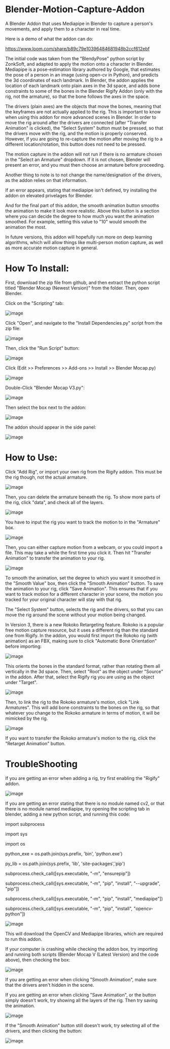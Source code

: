 # Blender-Motion-Capture-Addon
A Blender Addon that uses Mediapipe in Blender to capture a person's movements, and apply them to a character in real time.

Here is a demo of what the addon can do:

https://www.loom.com/share/b89c79e10396484681948b2ccf612ebf

The initial code was taken from the "BlendyPose" python script by ZonkSoft, and adapted to apply the motion onto a character in Blender. Mediapipe is a pose-estimation library authored by Google, that estimates the pose of a person in an image (using open-cv in Python), and predicts the 3d coordinates of each landmark. In Blender, the addon applies the location of each landmark onto plain axes in the 3d space, and adds bone constraints to some of the bones in the Blender Rigify Addon (only with the rig, not the armature), so that the bone follows the axes in the space.

The drivers (plain axes) are the objects that move the bones, meaning that the keyframes are not actually applied to the rig. This is important to know when using this addon for more advanced scenes in Blender. In order to move the rig around after the drivers are connected (after "Transfer Animation" is clicked), the "Select System" button must be pressed, so that the drivers move with the rig, and the motion is properly conserved. However, if you are going to re-capture the motion after moving the rig to a different location/rotation, this button does not need to be pressed.

The motion capture in the addon will not run if there is no armature chosen in the "Select an Armature" dropdown. If it is not chosen, Blender will present an error, and you must then choose an armature before proceeding.

Another thing to note is to not change the name/designation of the drivers, as the addon relies on that information.

If an error appears, stating that mediapipe isn't defined, try installing the addon on elevated privelages for Blender.

And for the final part of this addon, the smooth animation button smooths the animation to make it look more realistic. Above this button is a section where you can decide the degree to how much you want the animation smoothed. For example, setting this value to "10" would smooth the animation the most.

In future versions, this addon will hopefully run more on deep learning algorithms, which will allow things like multi-person motion capture, as well as more accurate motion capture in general.



# How To Install:

First, download the zip file from github, and then extract the python script titled "Blender Mocap (Newest Version)" from the folder. Then, open Blender.

Click on the "Scripting" tab:

![image](https://github.com/Daniel-W-Blender-Python/Blender-Motion-Capture-Addon/assets/142774885/ee35af04-7e91-44cd-9b60-7e21831b6e30)

Click "Open", and navigate to the "Install Dependencies.py" script from the zip file:

![image](https://github.com/Daniel-W-Blender-Python/Blender-Motion-Capture-Addon/assets/142774885/7356a715-0330-4853-9d1d-e65142ae7566)

Then, click the "Run Script" button:

![image](https://github.com/Daniel-W-Blender-Python/Blender-Motion-Capture-Addon/assets/142774885/2fbd2085-5228-4b7f-824b-3b57346ffeb4)

Click (Edit >> Preferences >> Add-ons >> Install >> Blender Mocap.py)

![image](https://github.com/Daniel-W-Blender-Python/Blender-Motion-Capture-Addon/assets/142774885/402f7c6c-0338-415b-ad79-09208cda66fa)

Double-Click "Blender Mocap V3.py":

![image](https://github.com/Daniel-W-Blender-Python/Blender-Motion-Capture-Addon/assets/142774885/d5083034-4d73-4c1c-9379-0bc2798ca9db)

Then select the box next to the addon:

![image](https://github.com/Daniel-W-Blender-Python/Blender-Motion-Capture-Addon/assets/142774885/2b85fb17-ac42-451c-b1b1-9f63dc69654f)

The addon should appear in the side panel:

![image](https://github.com/Daniel-W-Blender-Python/Blender-Motion-Capture-Addon/assets/142774885/2331ab57-136c-4112-aa12-fa8304c70c6f)



# How to Use:

Click "Add Rig", or import your own rig from the Rigify addon. This must be the rig though, not the actual armature.

![image](https://github.com/Daniel-W-Blender-Python/Blender-Motion-Capture-Addon/assets/142774885/5272a9e2-7486-44bf-bc85-1a613c4f6a13)

Then, you can delete the armature beneath the rig. To show more parts of the rig, click "data", and check all of the layers.

![image](https://github.com/Daniel-W-Blender-Python/Blender-Motion-Capture-Addon/assets/142774885/176ac437-ea9d-45bd-83d1-43d29944b649)

You have to input the rig you want to track the motion to in the "Armature" box.

![image](https://github.com/Daniel-W-Blender-Python/Blender-Motion-Capture-Addon/assets/142774885/2e4ca3ba-2b93-4a6a-9b56-4680209b3643)

Then, you can either capture motion from a webcam, or you could import a file. This may take a while the first time you click it. Then hit "Transfer Animation" to transfer the animation to your rig.

![image](https://github.com/Daniel-W-Blender-Python/Blender-Motion-Capture-Addon/assets/142774885/060a6084-ab0f-4b1b-9baf-acdf279f3516)

To smooth the animation, set the degree to which you want it smoothed in the "Smooth Value" box, then click the "Smooth Animation" button. To save the animation to your rig, click "Save Animation". This ensures that if you want to track motion for a different character in your scene, the motion you tracked for your original character will stay with that rig.

The "Select System" button, selects the rig and the drivers, so that you can move the rig around the scene without your motion being changed.

In Version 3, there is a new Rokoko Retargeting feature. Rokoko is a popular free motion capture resource, but it uses a different rig than the standard one from Rigify. In the addon, you would first import the Rokoko rig (with animation) as an FBX, making sure to click "Automatic Bone Orientation" before importing:

![image](https://github.com/Daniel-W-Blender-Python/Blender-Motion-Capture-Addon/assets/142774885/2e576c2b-e1bf-4bd5-a919-637ba0cbbc0f)

This orients the bones in the standard format, rather than rotating them all vertically in the 3d space. Then, select "Root" as the object under "Source" in the addon. After that, select the Rigify rig you are using as the object under "Target".

![image](https://github.com/Daniel-W-Blender-Python/Blender-Motion-Capture-Addon/assets/142774885/5c8463e5-6b90-4d07-bbc0-8e0d4a338234)

Then, to link the rig to the Rokoko armature's motion, click "Link Armatures". This will add bone constraints to the bones on the rig, so that whatever you change to the Rokoko armature in terms of motion, it will be mimicked by the rig.

![image](https://github.com/Daniel-W-Blender-Python/Blender-Motion-Capture-Addon/assets/142774885/4cbeb298-193e-4599-a666-65aafa7fea1c)

If you want to transfer the Rokoko armature's motion to the rig, click the "Retarget Animation" button.



# TroubleShooting

If you are getting an error when adding a rig, try first enabling the "Rigify" addon.

![image](https://github.com/Daniel-W-Blender-Python/Blender-Motion-Capture-Addon/assets/142774885/749dbf6a-9db2-44e8-8503-23d18329d34a)

If you are getting an error stating that there is no module named cv2, or that there is no module named mediapipe, try opening the scripting tab in blender, adding a new python script, and running this code:

import subprocess

import sys

import os

python_exe = os.path.join(sys.prefix, 'bin', 'python.exe')

py_lib = os.path.join(sys.prefix, 'lib', 'site-packages','pip')

subprocess.check_call([sys.executable, "-m", "ensurepip"])

subprocess.check_call([sys.executable, "-m", "pip", "install", "--upgrade", "pip"])

subprocess.check_call([sys.executable, "-m", "pip", "install", "mediapipe"])

subprocess.check_call([sys.executable, "-m", "pip", "install", "opencv-python"])

![image](https://github.com/Daniel-W-Blender-Python/Blender-Motion-Capture-Addon/assets/142774885/2fbd2085-5228-4b7f-824b-3b57346ffeb4)

This will download the OpenCV and Mediapipe libraries, which are required to run this addon.

If your computer is crashing while checking the addon box, try importing and running both scripts (Blender Mocap V (Latest Version) and the code above), then checking the box:

![image](https://github.com/Daniel-W-Blender-Python/Blender-Motion-Capture-Addon/assets/142774885/664018bc-86be-46b1-9c04-b13cece1b2df)

If you are getting an error when clicking "Smooth Animation", make sure that the drivers aren't hidden in the scene.

If you are getting an error when clicking "Save Animation", or the button simply doesn't work, try showing all the layers of the rig. Then try saving the animation.

![image](https://github.com/Daniel-W-Blender-Python/Blender-Motion-Capture-Addon/assets/142774885/641b108a-2a4e-46a5-b95c-22ee053fee17)

If the "Smooth Animation" button still doesn't work, try selecting all of the drivers, and then clicking the button:

![image](https://github.com/Daniel-W-Blender-Python/Blender-Motion-Capture-Addon/assets/142774885/9774681f-dcc7-41b3-b4a1-7871e22a93f6)











